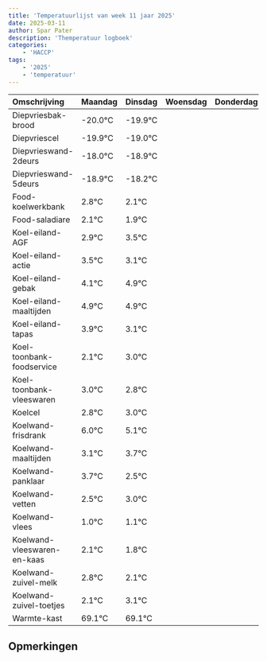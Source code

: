 ```yaml
---
title: 'Temperatuurlijst van week 11 jaar 2025'
date: 2025-03-11
author: Spar Pater
description: 'Themperatuur logboek'
categories:
    - 'HACCP'
tags:
    - '2025'
    - 'temperatuur'
---
```

|Omschrijving|Maandag|Dinsdag|Woensdag|Donderdag|Vrijdag|Zaterdag|Zondag|
|:---|:---|:---|:---|:---|:---|:---|:---|
|Diepvriesbak-brood|-20.0°C|-19.9°C| | | | | |
|Diepvriescel|-19.9°C|-19.0°C| | | | | |
|Diepvrieswand-2deurs|-18.0°C|-18.9°C| | | | | |
|Diepvrieswand-5deurs|-18.9°C|-18.2°C| | | | | |
|Food-koelwerkbank|2.8°C|2.1°C| | | | | |
|Food-saladiare|2.1°C|1.9°C| | | | | |
|Koel-eiland-AGF|2.9°C|3.5°C| | | | | |
|Koel-eiland-actie|3.5°C|3.1°C| | | | | |
|Koel-eiland-gebak|4.1°C|4.9°C| | | | | |
|Koel-eiland-maaltijden|4.9°C|4.9°C| | | | | |
|Koel-eiland-tapas|3.9°C|3.1°C| | | | | |
|Koel-toonbank-foodservice|2.1°C|3.0°C| | | | | |
|Koel-toonbank-vleeswaren|3.0°C|2.8°C| | | | | |
|Koelcel|2.8°C|3.0°C| | | | | |
|Koelwand-frisdrank|6.0°C|5.1°C| | | | | |
|Koelwand-maaltijden|3.1°C|3.7°C| | | | | |
|Koelwand-panklaar|3.7°C|2.5°C| | | | | |
|Koelwand-vetten|2.5°C|3.0°C| | | | | |
|Koelwand-vlees|1.0°C|1.1°C| | | | | |
|Koelwand-vleeswaren-en-kaas|2.1°C|1.8°C| | | | | |
|Koelwand-zuivel-melk|2.8°C|2.1°C| | | | | |
|Koelwand-zuivel-toetjes|2.1°C|3.1°C| | | | | |
|Warmte-kast|69.1°C|69.1°C| | | | | |

## Opmerkingen


